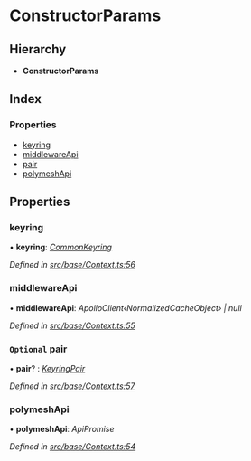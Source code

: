 # ConstructorParams

## Hierarchy

* **ConstructorParams**

## Index

### Properties

* [keyring](constructorparams.md#keyring)
* [middlewareApi](constructorparams.md#middlewareapi)
* [pair](constructorparams.md#optional-pair)
* [polymeshApi](constructorparams.md#polymeshapi)

## Properties

### keyring

• **keyring**: [_CommonKeyring_](../globals.md#commonkeyring)

_Defined in_ [_src/base/Context.ts:56_](https://github.com/PolymathNetwork/polymesh-sdk/blob/da32f46a/src/base/Context.ts#L56)

### middlewareApi

• **middlewareApi**: _ApolloClient‹NormalizedCacheObject› \| null_

_Defined in_ [_src/base/Context.ts:55_](https://github.com/PolymathNetwork/polymesh-sdk/blob/da32f46a/src/base/Context.ts#L55)

### `Optional` pair

• **pair**? : [_KeyringPair_](keyringpair.md)

_Defined in_ [_src/base/Context.ts:57_](https://github.com/PolymathNetwork/polymesh-sdk/blob/da32f46a/src/base/Context.ts#L57)

### polymeshApi

• **polymeshApi**: _ApiPromise_

_Defined in_ [_src/base/Context.ts:54_](https://github.com/PolymathNetwork/polymesh-sdk/blob/da32f46a/src/base/Context.ts#L54)

